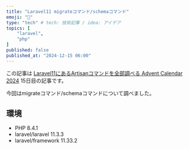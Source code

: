 ```yaml
---
title: "Laravel11 migrateコマンド/schemaコマンド"
emoji: "👏"
type: "tech" # tech: 技術記事 / idea: アイデア
topics: [
    "laravel",
    "php"
]
published: false
published_at: "2024-12-15 06:00"
---
```


この記事は [Laravel11にあるArtisanコマンドを全部調べる Advent Calendar 2024](https://adventar.org/calendars/10674) 15日目の記事です。

今回はmigrateコマンド/schemaコマンドについて調べました。

## 環境

- PHP 8.4.1
- laravel/laravel 11.3.3
- laravel/framework 11.33.2
